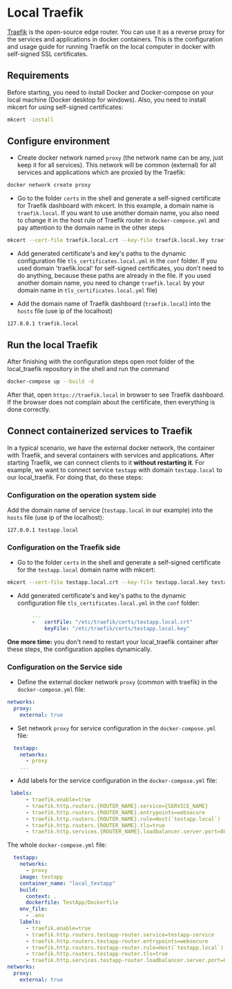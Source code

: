 # Local Traefik

[Traefik](https://github.com/traefik/traefik) is the open-source edge router. You can use it as a reverse proxy for the services and applications in docker containers. This is the configuration and usage guide for running Traefik on the local computer in docker with self-signed SSL certificates.

## Requirements

Before starting, you need to install Docker and Docker-compose on your local machine (Docker desktop for windows).
Also, you need to install mkcert for using self-signed certificates:

```sh
mkcert -install
```

## Configure environment

- Create docker network named `proxy` (the network name can be any, just keep it for all services). This network will be common (external) for all services and applications which are proxied by the Traefik:

```sh
docker network create proxy
```

- Go to the folder `certs` in the shell and generate a self-signed certificate for Traefik dashboard with mkcert. In this example, a domain name is `traefik.local`. If you want to use another domain name, you also need to change it in the host rule of Traefik router in `docker-compose.yml` and pay attention to the domain name in the other steps

```sh
mkcert --cert-file traefik.local.crt --key-file traefik.local.key traefik.local
```

- Add generated certificate's and key's paths to the dynamic configuration file `tls_certificates.local.yml` in the `conf` folder. If you used domain 'traefik.local' for self-signed certificates, you don't need to do anything, because these paths are already in the file. If you used another domain name, you need to change `traefik.local` by your domain name in `tls_certificates.local.yml` file)

- Add the domain name of Traefik dashboard (`traefik.local`) into the `hosts` file (use ip of the localhost)

```text
127.0.0.1 traefik.local
```

## Run the local Traefik

After finishing with the configuration steps open root folder of the local_traefik repository in the shell and run the command

```sh
docker-compose up --build -d
```

After that, open `https://traefik.local` in browser to see Traefik dashboard. If the browser does not complain about the certificate, then everything is done correctly.

## Connect containerized services to Traefik

In a typical scenario, we have the external docker network, the container with Traefik, and several containers with services and applications.
After starting Traefik, we can connect clients to it **without restarting it**.
For example, we want to connect service `testapp` with domain `testapp.local` to our local_traefik.
For doing that, do these steps:

### Configuration on the operation system side

Add the domain name of service (`testapp.local` in our example) into the `hosts` file (use ip of the localhost):

```text
127.0.0.1 testapp.local
```

### Configuration on the Traefik side

- Go to the folder `certs` in the shell and generate a self-signed certificate for the `testapp.local` domain name with mkcert:

```sh
mkcert --cert-file testapp.local.crt --key-file testapp.local.key testapp.local
```

- Add generated certificate's and key's paths to the dynamic configuration file `tls_certificates.local.yml` in the `conf` folder:

```yml
        ...        
        -   certFile: "/etc/traefik/certs/testapp.local.crt"
            keyFile: "/etc/traefik/certs/testapp.local.key"
```

**One more time:** you don't need to restart your local_traefik container after these steps, the configuration applies dynamically.

### Configuration on the Service side

- Define the external docker network `proxy` (common with traefik) in the `docker-compose.yml` file:

```yml
networks:
  proxy:
    external: true
```

- Set network `proxy` for service configuration in the `docker-compose.yml` file:

```yml
  testapp:
    networks:
      - proxy
    ...
```

- Add labels for the service configuration in the `docker-compose.yml` file:

```yml
 labels:
      - traefik.enable=true
      - traefik.http.routers.{ROUTER_NAME}.service={SERVICE_NAME}
      - traefik.http.routers.{ROUTER_NAME}.entrypoints=websecure
      - traefik.http.routers.{ROUTER_NAME}.rule=Host(`testapp.local`) 
      - traefik.http.routers.{ROUTER_NAME}.tls=true
      - traefik.http.services.{ROUTER_NAME}.loadbalancer.server.port=80     
```

The whole `docker-compose.yml` file:

```yml
  testapp:
    networks:
      - proxy
    image: testapp
    container_name: "local_testapp"
    build:
      context: .
      dockerfile: TestApp/Dockerfile
    env_file: 
      - .env
    labels:
      - traefik.enable=true
      - traefik.http.routers.testapp-router.service=testapp-service
      - traefik.http.routers.testapp-router.entrypoints=websecure
      - traefik.http.routers.testapp-router.rule=Host(`testapp.local`) 
      - traefik.http.routers.testapp-router.tls=true
      - traefik.http.services.testapp-router.loadbalancer.server.port=80     
networks:
  proxy:
    external: true
```
